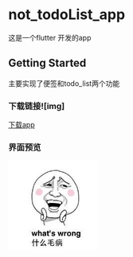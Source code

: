 # not_todoList_app

这是一个flutter 开发的app

## Getting Started

主要实现了便签和todo_list两个功能

### 下载链接![img]
<a href="http://ayun.cool/app/" target="_blank">下载app</a>
### 界面预览
![image](https://github.com/AngelSXD/sxd_first_repository/blob/master/images/20160615165142.png)
